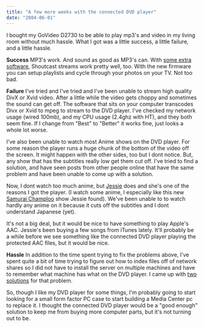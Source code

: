 ```yaml
---
title: "A few more weeks with the connected DVD player"
date: "2004-06-01"
---
```


I bought my GoVideo D2730 to be able to play mp3's and video in my living room without much hassle. What I got was a little success, a little failure, and a little hassle.

**Success** MP3's work. And sound as good as MP3's can. With [some extra software](http://dmihalik.com/PermaLink.aspx?guid=19e153c3-b694-4e92-af76-f0faeb15baae), Shoutcast streams work pretty well, too. With the new firmware you can setup playlists and cycle through your photos on your TV. Not too bad.

**Failure** I've tried and I've tried and I've been unable to stream high quality DivX or Xvid video. After a little while the video gets choppy and sometimes the sound can get off. The software that sits on your computer transcodes Divx or Xvid to mpeg to stream to the DVD player. I've checked my network usage (wired 100mb), and my CPU usage (2.4ghz with HT), and they both seem fine. If I change from "Best" to "Better" it works fine, just looks a whole lot worse.

I've also been unable to watch most Anime shows on the DVD player. For some reason the player runs a huge chunk of the bottom of the video off the screen. It might happen with the other sides, too but I dont notice. But, any show that has the subtitles really low get them cut off. I've tried to find a solution, and have seen posts from other people online that have the same problem and have been unable to come up with a solution.

Now, I dont watch too much anime, but [Jessie](http://jessieferguson.com/) does and she's one of the reasons I got the player. (I watch some anime, I especially like this new [Samurai Champloo](http://www.jessieferguson.com/PermaLink.aspx?guid=f9b45a45-b36b-4d97-b7a7-94c5a2cc0bab) show Jessie found). We've been unable to to watch hardly any anime on it because it cuts off the subtitles and I dont understand Japanese (yet).

It's not a big deal, but it would be nice to have something to play Apple's AAC. Jessie's been buying a few songs from iTunes lately. It'll probably be a while before we see something like the connected DVD player playing the protected AAC files, but it would be nice.

**Hassle** In addition to the time spent trying to fix the problems above, I've spent quite a bit of time trying to figure out how to index files off of network shares so I did not have to install the server on multiple machines and have to remember what machine has what on the DVD player. I came up with [two](http://dmihalik.com/PermaLink.aspx?guid=6df065ac-d09f-43ac-a8a4-26226fa210ac) [solutions](http://dmihalik.com/PermaLink.aspx?guid=437b1370-b050-40b3-8d67-a13e02729ac9) for that problem.

So, though I like my DVD player for some things, I'm probably going to start looking for a small form factor PC case to start building a Media Center pc to replace it. I thought the connected DVD player would be a "good enough" solution to keep me from buying more computer parts, but it's not turning out to be.
